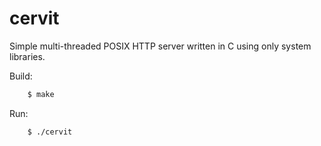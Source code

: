 cervit
======

Simple multi-threaded POSIX HTTP server written in C using only system libraries.

Build:

```bash
    $ make
```

Run:

```bash
    $ ./cervit
```
